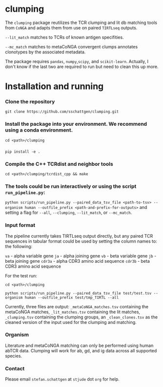 # clumping

The `clumping` package reutilizes the TCR clumping and lit db matching tools from `CoNGA` and adapts them from use on paired `TIRTLseq` outputs.

`--lit_match` matches to TCRs of known antigen specifities.

`--mc_match` matches to metaCoNGA convergent clumps annotates clonotypes by the associated metadata.

The package requires `pandas`, `numpy`,`scipy`, and `scikit-learn`. Actually, I don't know if the last two are required to run but need to clean this up more.

# Installation and running

### Clone the repository

`git clone https://github.com/sschattgen/clumping.git`

### Install the package into your environment. We recommend using a conda environment.

`cd <path>/clumping`
###
`pip install -e .`

### Compile the C++ TCRdist and neighbor tools

`cd <path>/clumping/tcrdist_cpp && make`


### The tools could be run interactively or using the script `run_pipeline.py`:

`python scripts/run_pipeline.py --paired_data_tsv_file <path-to-tsv> --organism human --outfile_prefix <path-and-prefix-for-outputs>` and setting a flag for `--all`, `--clumping`, `--lit_match`, or `--mc_match`.

### Input format

The pipeline currently takes TIRTLseq output directly, but any paired TCR sequences in tabular format could be used by setting the column names to: the following:

`va` - alpha variable gene
`ja` - alpha joining gene
`vb` - beta variable gene
`jb` - beta joining gene
`cdr3a` - alpha CDR3 amino acid sequence
`cdr3b` - beta CDR3 amino acid sequence

For the test run:

`cd <path>/clumping`

`python scripts/run_pipeline.py --paired_data_tsv_file test/test.tsv --organism human --outfile_prefix test/tmp_TIRTL --all`

Currently, three files are output: `_metaCoNGA_matches.tsv` containing the metaCoNGA matches, `_lit_matches.tsv` containing the lit matches, `_clumping.tsv` containing the clumping groups, an `_clean_clones.tsv` as the cleaned version of the input used for the clumping and matching.

### Organism

Literature and metaCoNGA matching can only be performed using human abTCR data. Clumping will work for ab, gd, and ig data across all supported species.

### Contact 

Please email `stefan.schattgen` at `stjude` dot `org` for help. 
